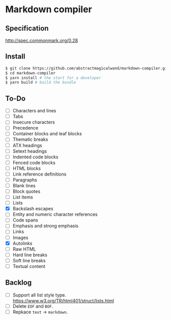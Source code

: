 # Markdown compiler

## Specification
http://spec.commonmark.org/0.28

## Install
```sh
$ git clone https://github.com/abstractmagicalwand/markdown-compiler.git
$ cd markdown-compiler
$ yarn install # the start for a developer
$ yarn build # build the bundle
```

## To-Do
- [ ] Characters and lines
- [ ] Tabs
- [ ] Insecure characters
- [ ] Precedence
- [ ] Container blocks and leaf blocks
- [ ] Thematic breaks
- [ ] ATX headings
- [ ] Setext headings
- [ ] Indented code blocks
- [ ] Fenced code blocks
- [ ] HTML blocks
- [ ] Link reference definitions
- [ ] Paragraphs
- [ ] Blank lines
- [ ] Block quotes
- [ ] List items
- [ ] Lists
- [x] Backslash escapes
- [ ] Entity and numeric character references
- [ ] Code spans
- [ ] Emphasis and strong emphasis
- [ ] Links
- [ ] Images
- [x] Autolinks
- [ ] Raw HTML
- [ ] Hard line breaks
- [ ] Soft line breaks
- [ ] Textual content

## Backlog
- [ ] Support all list style type. https://www.w3.org/TR/html401/struct/lists.html
- [ ] Delete `EOF` and `BOF`.
- [ ] Repkace `text` -> `markdown`.
